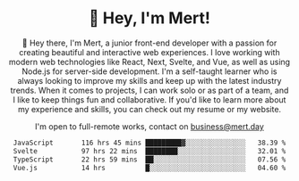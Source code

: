 <div align="center">
  <h1 align="center">👋 Hey, I'm Mert! </h1>
<p>
 🎉 Hey there, I'm Mert, a junior front-end developer with a passion for creating beautiful and interactive web experiences. I love working with modern web technologies like React, Next, Svelte, and Vue, as well as using Node.js for server-side development. I'm a self-taught learner who is always looking to improve my skills and keep up with the latest industry trends. When it comes to projects, I can work solo or as part of a team, and I like to keep things fun and collaborative. If you'd like to learn more about my experience and skills, you can check out my resume or my website.
</p>

  I'm open to full-remote works, contact on [business@mert.day](mailto:business@mert.day) 
  
<!--START_SECTION:waka-->

```txt
JavaScript       116 hrs 45 mins █████████▓░░░░░░░░░░░░░░░   38.39 %
Svelte           97 hrs 22 mins  ████████░░░░░░░░░░░░░░░░░   32.01 %
TypeScript       22 hrs 59 mins  ██░░░░░░░░░░░░░░░░░░░░░░░   07.56 %
Vue.js           14 hrs          █░░░░░░░░░░░░░░░░░░░░░░░░   04.60 %
```

<!--END_SECTION:waka-->
